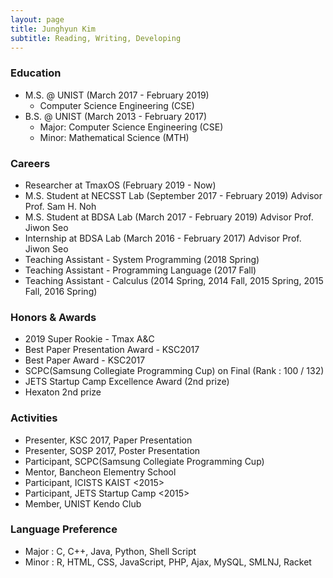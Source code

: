 ```yaml
---
layout: page
title: Junghyun Kim
subtitle: Reading, Writing, Developing
---
```


### Education
- M.S. @ UNIST (March 2017 - February 2019)
  - Computer Science Engineering (CSE)
- B.S. @ UNIST (March 2013 - February 2017)
  - Major: Computer Science Engineering (CSE)
  - Minor: Mathematical Science (MTH)

### Careers
- Researcher at TmaxOS (February 2019 - Now)
- M.S. Student at NECSST Lab (September 2017 - February 2019)
	Advisor Prof. Sam H. Noh
- M.S. Student at BDSA Lab (March 2017 - February 2019)
	Advisor Prof. Jiwon Seo
- Internship at BDSA Lab (March 2016 - February 2017)
	Advisor Prof. Jiwon Seo
- Teaching Assistant - System Programming (2018 Spring)
- Teaching Assistant - Programming Language (2017 Fall)
- Teaching Assistant - Calculus (2014 Spring, 2014 Fall, 2015 Spring, 2015 Fall, 2016 Spring)

### Honors & Awards
- 2019 Super Rookie - Tmax A&C
- Best Paper Presentation Award - KSC2017
- Best Paper Award - KSC2017
- SCPC(Samsung Collegiate Programming Cup) on Final (Rank : 100 / 132)
- JETS Startup Camp Excellence Award (2nd prize)
- Hexaton 2nd prize

### Activities
- Presenter, KSC 2017, Paper Presentation
- Presenter, SOSP 2017, Poster Presentation
- Participant, SCPC(Samsung Collegiate Programming Cup)
- Mentor, Bancheon Elementry School
- Participant, ICISTS KAIST <2015>
- Participant, JETS Startup Camp <2015>
- Member, UNIST Kendo Club

### Language Preference
- Major : C, C++, Java, Python, Shell Script
- Minor : R, HTML, CSS, JavaScript​, PHP, Ajax, MySQL, SMLNJ, Racket
